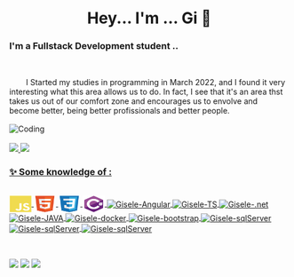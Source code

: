 
<h1 align="center" style="margin-top:20px;"> Hey... I'm ... Gi 👋 </h1>

<h3> I'm a Fullstack Development student .. </h3>

<br>
<div style="dipslay:flex;align:center;gap:20px;">
  <p style="text-indent:30px;"> 
     I Started my studies in programming in March 2022, and I found it very interesting what this area allows us to do. In fact, I see that it's an area thst takes us out of our comfort zone and encourages us to envolve and become better, being better profissionals and better people.
    
  </p> 
  <img align="center" alt="Coding" width="30%" rounded src="https://media.giphy.com/media/qgQUggAC3Pfv687qPC/giphy.gif">
</div>


<br>

<div>
  <a href="https://https://github.com/giginishi">
  <img height="180em" src="https://github-readme-stats.vercel.app/api?username=GiseleMN&show_icons=true&theme=gruvbox&include_all_commits=true&count_private=true"/>
  <img height="180em" src="https://github-readme-stats.vercel.app/api/top-langs/?username=GiseleMN&layout=compact&langs_count=16&theme=dark"/>
</div

<br>

<h3> ✨ Some knowledge of :</h3>

<br>
<div style="display: inline_block">

  <img align="center" alt="Gisele-Js" height="30" width="40" src="https://raw.githubusercontent.com/devicons/devicon/master/icons/javascript/javascript-plain.svg">  
  <img align="center" alt="Gisele-HTML" height="30" width="40" src="https://raw.githubusercontent.com/devicons/devicon/master/icons/html5/html5-original.svg">
  <img align="center" alt="Gisele-CSS" height="30" width="40" src="https://raw.githubusercontent.com/devicons/devicon/master/icons/css3/css3-original.svg">
  <img align="center" alt="Gisele-Csharp" height="30" width="40" src="https://raw.githubusercontent.com/devicons/devicon/master/icons/csharp/csharp-original.svg">
  <img align="center" alt="Gisele-Angular" height="30" width="40" src="https://icongr.am/devicon/angularjs-original.svg?size=128&color=currentColor">  
  <img align="center" alt="Gisele-TS" height="30" width="40" src="https://icongr.am/devicon/typescript-plain.svg?size=41&color=currentColor">  
  <img align="center" alt="Gisele-.net" height="30" width="40" src="https://icongr.am/devicon/dot-net-original-wordmark.svg?size=41&color=f8f7f7">  
  <img align="center" alt="Gisele-JAVA" height="30" width="40" src="https://icongr.am/devicon/java-original-wordmark.svg?size=41&color=currentColor">  
  <img align="center" alt="Gisele-docker" height="30" width="40" src="https://icongr.am/devicon/docker-original-wordmark.svg?size=41&color=currentColor">  
   <img align="center" alt="Gisele-bootstrap" height="30" width="40" src="https://icongr.am/devicon/bootstrap-plain-wordmark.svg?size=41&color=9853d0">  
<img align="center" alt="Gisele-sqlServer" height="30" width="40" src="https://icongr.am/entypo/database.svg?size=41&color=ffffff">  
  <img align="center" alt="Gisele-sqlServer" height="30" width="100" src="https://img.shields.io/badge/Microsoft%20SQL%20Server-5C5543?style=for-the-badge&logo=microsoft%20sql%20server&logoColor=white">   
  <img align="center" alt="Gisele-sqlServer" height="30" width="100" src="https://img.shields.io/badge/Figma-black?style=for-the-badge&logo=figma&logoColor=EA4C89">  
  
   
</div>
<br>
  
##
  
<div>   	
 <a href="https://discord.gg/SB49vsz3" target="_blank"><img src="https://img.shields.io/badge/Discord-7289DA?style=for-the-badge&logo=discord&logoColor=white" target="_blank"></a> 
  <a href = "mailto:giselehorii@gmail.com"><img src="https://img.shields.io/badge/Gmail-D14836?style=for-the-badge&logo=gmail&logoColor=white" target="_blank"></a>  
  <a href = "https://www.linkedin.com/in/gisele-nisimura-785b32244/"><img src="https://img.shields.io/static/v1?label=Gi&message=Linkedin&color=1B6AC6&style=for-the-badge&logo=ghost" target="_blank"></a>  
</div>

